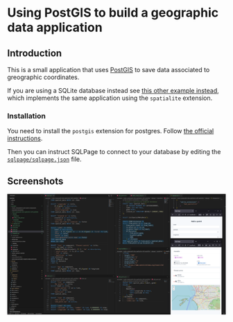 # Using PostGIS to build a geographic data application

## Introduction

This is a small application that uses [PostGIS](https://postgis.net/)
to save data associated to greographic coordinates.

If you are using a SQLite database instead see [this other example instead](../make%20a%20geographic%20data%20application%20using%20sqlite%20extensions/),
which implements the same application using the `spatialite` extension.

### Installation

You need to install the `postgis` extension for postgres. Follow [the official instructions](https://postgis.net/documentation/getting_started/).

Then you can instruct SQLPage to connect to your database by editing the [`sqlpage/sqlpage.json`](./sqlpage/sqlpage.json) file.

## Screenshots

![](./screenshots/code.png)